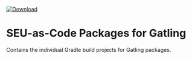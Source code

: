 [ ![Download](https://api.bintray.com/packages/seu-as-code/maven/gatling/images/download.svg) ](https://bintray.com/seu-as-code/maven/gatling/_latestVersion)

# SEU-as-Code Packages for Gatling

Contains the individual Gradle build projects for Gatling packages.
